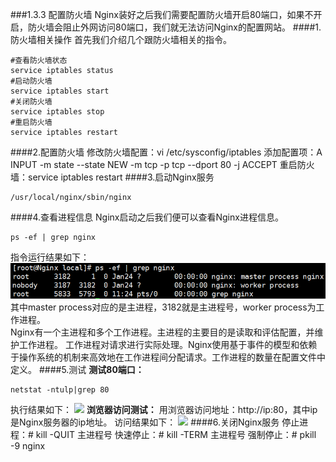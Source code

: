 ###1.3.3 配置防火墙
Nginx装好之后我们需要配置防火墙开启80端口，如果不开启，防火墙会阻止外网访问80端口，我们就无法访问Nginx的配置网站。
####1.防火墙相关操作
首先我们介绍几个跟防火墙相关的指令。
```
#查看防火墙状态
service iptables status
#启动防火墙
service iptables start
#关闭防火墙
service iptables stop
#重启防火墙
service iptables restart 
```
####2.配置防火墙
修改防火墙配置：vi /etc/sysconfig/iptables 
添加配置项：A INPUT -m state --state NEW -m tcp -p tcp --dport 80 -j ACCEPT
重启防火墙：service iptables restart 
####3.启动Nginx服务
```
/usr/local/nginx/sbin/nginx
```
####4.查看进程信息
Nginx启动之后我们便可以查看Nginx进程信息。
```
ps -ef | grep nginx
```
指令运行结果如下：
![](/assets/QQ截图20180129113819.png)  
其中master process对应的是主进程，3182就是主进程号，worker process为工作进程。  
Nginx有一个主进程和多个工作进程。主进程的主要目的是读取和评估配置，并维护工作进程。 工作进程对请求进行实际处理。Nginx使用基于事件的模型和依赖于操作系统的机制来高效地在工作进程间分配请求。工作进程的数量在配置文件中定义。
####5.测试
**测试80端口：**
```
netstat -ntulp|grep 80
```
执行结果如下：
![](/assets/微信截图_20180123100114.png)
**浏览器访问测试：**
用浏览器访问地址：http://ip:80，其中ip是Nginx服务器的ip地址。
访问结果如下：
![](/assets/微信截图_20180123100931.png)
####6.关闭Nginx服务
停止进程：# kill -QUIT 主进程号
快速停止：# kill -TERM 主进程号
强制停止：# pkill -9 nginx